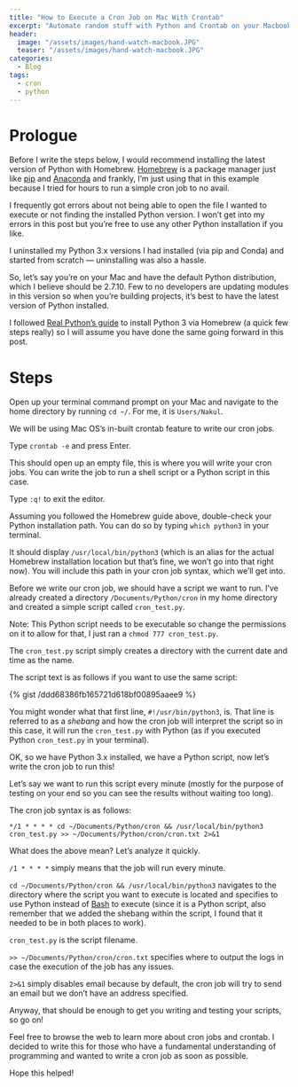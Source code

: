 ```yaml
---
title: "How to Execute a Cron Job on Mac With Crontab"
excerpt: "Automate random stuff with Python and Crontab on your Macbook"
header: 
  image: "/assets/images/hand-watch-macbook.JPG"
  teaser: "/assets/images/hand-watch-macbook.JPG"
categories:
  - Blog
tags:
  - cron
  - python
---
```

# **Prologue**

Before I write the steps below, I would recommend installing the latest version of Python with Homebrew. [Homebrew](https://brew.sh/) is a package manager just like [pip](https://pip.pypa.io/en/stable/) and [Anaconda](https://www.anaconda.com/) and frankly, I’m just using that in this example because I tried for hours to run a simple cron job to no avail.

I frequently got errors about not being able to open the file I wanted to execute or not finding the installed Python version. I won’t get into my errors in this post but you’re free to use any other Python installation if you like.

I uninstalled my Python 3.x versions I had installed (via pip and Conda) and started from scratch — uninstalling was also a hassle.

So, let’s say you’re on your Mac and have the default Python distribution, which I believe should be 2.7.10. Few to no developers are updating modules in this version so when you’re building projects, it’s best to have the latest version of Python installed.

I followed [Real Python’s guide](https://realpython.com/installing-python/#step-2-install-homebrew-part-2) to install Python 3 via Homebrew (a quick few steps really) so I will assume you have done the same going forward in this post.

# **Steps**

Open up your terminal command prompt on your Mac and navigate to the home directory by running `cd ~/`. For me, it is `Users/Nakul`.

We will be using Mac OS’s in-built crontab feature to write our cron jobs.

Type `crontab -e` and press Enter.

This should open up an empty file, this is where you will write your cron jobs. You can write the job to run a shell script or a Python script in this case.

Type `:q!` to exit the editor.

Assuming you followed the Homebrew guide above, double-check your Python installation path. You can do so by typing `which python3` in your terminal.

It should display `/usr/local/bin/python3` (which is an alias for the actual Homebrew installation location but that’s fine, we won’t go into that right now). You will include this path in your cron job syntax, which we’ll get into.

Before we write our cron job, we should have a script we want to run. I’ve already created a directory `/Documents/Python/cron` in my home directory and created a simple script called `cron_test.py`.

Note: This Python script needs to be executable so change the permissions on it to allow for that, I just ran a `chmod 777 cron_test.py`.

The `cron_test.py` script simply creates a directory with the current date and time as the name.

The script text is as follows if you want to use the same script:

{% gist /ddd68386fb165721d618bf00895aaee9 %}


You might wonder what that first line, `#!/usr/bin/python3`, is. That line is referred to as a *shebang* and how the cron job will interpret the script so in this case, it will run the `cron_test.py` with Python (as if you executed Python `cron_test.py` in your terminal).

OK, so we have Python 3.x installed, we have a Python script, now let’s write the cron job to run this!

Let’s say we want to run this script every minute (mostly for the purpose of testing on your end so you can see the results without waiting too long).

The cron job syntax is as follows:

```
*/1 * * * * cd ~/Documents/Python/cron && /usr/local/bin/python3 cron_test.py >> ~/Documents/Python/cron/cron.txt 2>&1
```

What does the above mean? Let’s analyze it quickly.

`/1 * * * *` simply means that the job will run every minute.

`cd ~/Documents/Python/cron && /usr/local/bin/python3` navigates to the directory where the script you want to execute is located and specifies to use Python instead of [Bash](https://www.gnu.org/software/bash/) to execute (since it is a Python script, also remember that we added the shebang within the script, I found that it needed to be in both places to work).

`cron_test.py` is the script filename.

`>> ~/Documents/Python/cron/cron.txt` specifies where to output the logs in case the execution of the job has any issues.

`2>&1` simply disables email because by default, the cron job will try to send an email but we don’t have an address specified.

Anyway, that should be enough to get you writing and testing your scripts, so go on!

Feel free to browse the web to learn more about cron jobs and crontab. I decided to write this for those who have a fundamental understanding of programming and wanted to write a cron job as soon as possible.

Hope this helped!